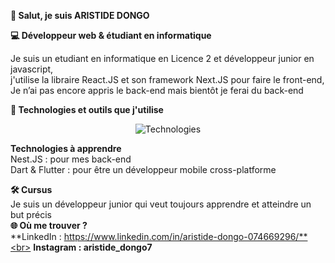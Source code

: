 **👋 Salut, je suis ARISTIDE DONGO**<br> 

**💻 Développeur web & étudiant en informatique**<br>

Je suis un etudiant en informatique en Licence 2 et développeur junior en javascript, <br>
j'utilise la libraire React.JS et son framework Next.JS pour faire le front-end,<br>
Je n’ai pas encore appris le back-end mais bientôt je ferai du back-end<br>

**🔧 Technologies et outils que j'utilise**
<p align="center"> <img src="https://skillicons.dev/icons?i=vscode,html,css,tailwindcss,js,react,nextjs,git,github,npm" alt="Technologies" /> </p>

**Technologies à apprendre**<br>
Nest.JS : pour mes back-end<br>
Dart & Flutter : pour être un développeur mobile cross-platforme

**🛠️ Cursus**<br>
Je suis un développeur junior qui veut toujours apprendre et atteindre un but précis<br>
**🌐 Où me trouver ?**<br>
**LinkedIn : https://www.linkedin.com/in/aristide-dongo-074669296/**<br>
**Instagram : aristide_dongo7**

<p></p>
